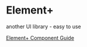# Element+

another UI library - easy to use

[Element+ Component Guide](https://element-plus.org/en-US/component/overview.html)